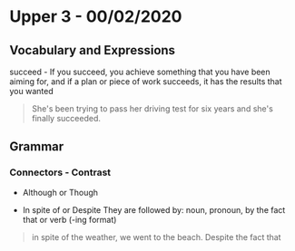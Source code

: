 

# Upper 3 - 00/02/2020

## Vocabulary and Expressions 
succeed - If you succeed, you achieve something that you have been aiming for, and if a plan or piece of work succeeds, it has the results that you wanted
> She's been trying to pass her driving test for six years and she's finally succeeded.

## Grammar

### Connectors - Contrast

* Although or Though

* In spite of or Despite 
They are followed by: noun, pronoun, by the fact that or verb (-ing format)

> in spite of the weather, we went to the beach.
> Despite the fact that 
